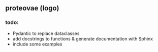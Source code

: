 ## proteovae (logo)

### todo:
* Pydantic to replace dataclasses
* add docstrings to functions & generate documentation with Sphinx 
* include some examples 
